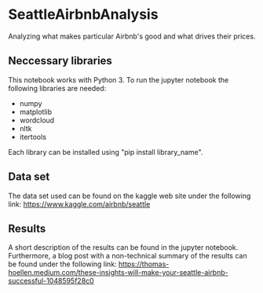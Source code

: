 # SeattleAirbnbAnalysis
Analyzing what makes particular Airbnb's good and what drives their prices.

## Neccessary libraries
This notebook works with Python 3. To run the jupyter notebook the following libraries are needed:
* numpy
* matplotlib
* wordcloud
* nltk
* itertools

Each library can be installed using "pip install library_name".

## Data set
The data set used can be found on the kaggle web site under the following link: https://www.kaggle.com/airbnb/seattle

## Results
A short description of the results can be found in the jupyter notebook.
Furthermore, a blog post with a non-technical summary of the results can be found under the following link: https://thomas-hoellen.medium.com/these-insights-will-make-your-seattle-airbnb-successful-1048595f28c0
